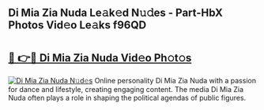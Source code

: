 ## Di Mia Zia Nuda Le𝚊k𝚎d N𝚞𝚍es - Part-HbX Photos Vid𝚎o Le𝚊ks f96QD

# <h2><a href="http://fbezxm6.evod.top/?m=Di+Mia+Zia+Nuda">🔗 👉🔴 Di Mia Zia Nuda Vid𝚎o Ph𝚘t𝚘s</a></h2>

[![Di Mia Zia Nuda N𝚞d𝚎s](https://i.imgur.com/8V9OHl7.gif)](http://fbezxm6.evod.top/?m=Di+Mia+Zia+Nuda)
Online personality Di Mia Zia Nuda with a passion for dance and lifestyle, creating engaging content. The media Di Mia Zia Nuda often plays a role in shaping the political agendas of public figures. 
